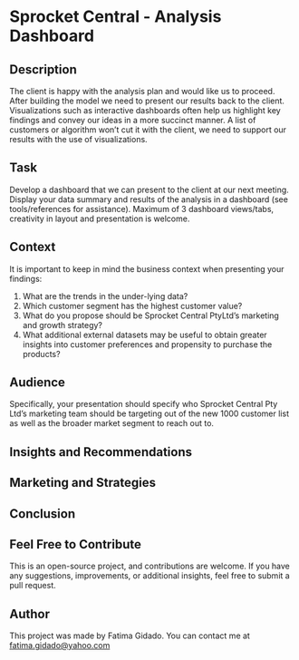# Sprocket Central - Analysis Dashboard

## Description

The client is happy with the analysis plan and would like us to proceed. After building the model we need to present our results back to the client. Visualizations such as interactive dashboards often help us highlight key findings and convey our ideas in a more succinct manner. A list of customers or algorithm won’t cut it with the client, we need to support our results with the use of visualizations.

## Task
Develop a dashboard that we can present to the client at our next meeting. Display your data summary and results of the analysis in a dashboard (see tools/references for assistance). ​Maximum of 3 dashboard views/tabs, creativity in layout and presentation is welcome.


## Context

It is important to keep in mind the business context when presenting your findings:
1. What are the trends in the under-lying data?
1. Which customer segment has the highest customer value?
1. What do you propose should be Sprocket Central PtyLtd’s marketing and growth strategy?
1. What additional external datasets may be useful to obtain greater insights into customer preferences and propensity to purchase the products?


## Audience
Specifically, your presentation should specify who Sprocket Central Pty Ltd’s marketing team should be targeting out of the new 1000 customer list as well as the broader market segment to reach out to.

## Insights and Recommendations

## Marketing and Strategies

## Conclusion


## Feel Free to Contribute

This is an open-source project, and contributions are welcome. If you have any suggestions, improvements, or additional insights, feel free to submit a pull request.

## Author
This project was made by Fatima Gidado. You can contact me at fatima.gidado@yahoo.com

